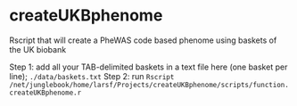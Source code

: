 # createUKBphenome
Rscript that will create a PheWAS code based phenome using baskets of the UK biobank

Step 1: add all your TAB-delimited baskets in a text file here (one basket per line); `./data/baskets.txt`
Step 2: run `Rscript /net/junglebook/home/larsf/Projects/createUKBphenome/scripts/function.createUKBphenome.r`
